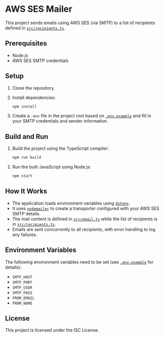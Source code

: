 # AWS SES Mailer

This project sends emails using AWS SES (via SMTP) to a list of recipients defined in [`src/recipients.ts`](src/recipients.ts).

## Prerequisites

- Node.js
- AWS SES SMTP credentials

## Setup

1. Clone the repository.
2. Install dependencies:

    ```sh
    npm install
    ```

3. Create a `.env` file in the project root based on [`.env.example`](.env.example) and fill in your SMTP credentials and sender information.

## Build and Run

1. Build the project using the TypeScript compiler:

    ```sh
    npm run build
    ```

2. Run the built JavaScript using Node.js:

    ```sh
    npm start
    ```

## How It Works

- The application loads environment variables using [`dotenv`](https://www.npmjs.com/package/dotenv).
- It uses [`nodemailer`](https://nodemailer.com/about/) to create a transporter configured with your AWS SES SMTP details.
- The mail content is defined in [`src/email.ts`](src/email.ts) while the list of recipients is in [`src/recipients.ts`](src/recipients.ts).
- Emails are sent concurrently to all recipients, with error handling to log any failures.

## Environment Variables

The following environment variables need to be set (see [`.env.example`](.env.example) for details):

- `SMTP_HOST`
- `SMTP_PORT`
- `SMTP_USER`
- `SMTP_PASS`
- `FROM_EMAIL`
- `FROM_NAME`

## License

This project is licensed under the ISC License.
